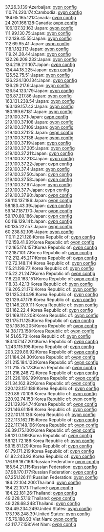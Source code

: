 37.26.3.139:Azerbaijan: [ovpn config](vpn/37_26_3_139.ovpn)  
110.74.220.174:Cambodia: [ovpn config](vpn/110_74_220_174.ovpn)  
184.65.165.121:Canada: [ovpn config](vpn/184_65_165_121.ovpn)  
24.201.166.128:Canada: [ovpn config](vpn/24_201_166_128.ovpn)  
106.137.32.163:Japan: [ovpn config](vpn/106_137_32_163.ovpn)  
111.99.130.75:Japan: [ovpn config](vpn/111_99_130_75.ovpn)  
112.139.45.55:Japan: [ovpn config](vpn/112_139_45_55.ovpn)  
112.69.95.41:Japan: [ovpn config](vpn/112_69_95_41.ovpn)  
118.1.182.113:Japan: [ovpn config](vpn/118_1_182_113.ovpn)  
119.24.28.44:Japan: [ovpn config](vpn/119_24_28_44.ovpn)  
122.26.208.232:Japan: [ovpn config](vpn/122_26_208_232.ovpn)  
124.219.211.107:Japan: [ovpn config](vpn/124_219_211_107.ovpn)  
124.44.18.225:Japan: [ovpn config](vpn/124_44_18_225.ovpn)  
125.52.75.51:Japan: [ovpn config](vpn/125_52_75_51.ovpn)  
126.224.130.134:Japan: [ovpn config](vpn/126_224_130_134.ovpn)  
126.29.217.6:Japan: [ovpn config](vpn/126_29_217_6.ovpn)  
126.54.123.179:Japan: [ovpn config](vpn/126_54_123_179.ovpn)  
126.87.217.86:Japan: [ovpn config](vpn/126_87_217_86.ovpn)  
163.131.238.54:Japan: [ovpn config](vpn/163_131_238_54.ovpn)  
163.139.157.43:Japan: [ovpn config](vpn/163_139_157_43.ovpn)  
180.199.67.181:Japan: [ovpn config](vpn/180_199_67_181.ovpn)  
219.100.37.1:Japan: [ovpn config](vpn/219_100_37_1.ovpn)  
219.100.37.108:Japan: [ovpn config](vpn/219_100_37_108.ovpn)  
219.100.37.109:Japan: [ovpn config](vpn/219_100_37_109.ovpn)  
219.100.37.125:Japan: [ovpn config](vpn/219_100_37_125.ovpn)  
219.100.37.138:Japan: [ovpn config](vpn/219_100_37_138.ovpn)  
219.100.37.19:Japan: [ovpn config](vpn/219_100_37_19.ovpn)  
219.100.37.205:Japan: [ovpn config](vpn/219_100_37_205.ovpn)  
219.100.37.211:Japan: [ovpn config](vpn/219_100_37_211.ovpn)  
219.100.37.213:Japan: [ovpn config](vpn/219_100_37_213.ovpn)  
219.100.37.22:Japan: [ovpn config](vpn/219_100_37_22.ovpn)  
219.100.37.4:Japan: [ovpn config](vpn/219_100_37_4.ovpn)  
219.100.37.50:Japan: [ovpn config](vpn/219_100_37_50.ovpn)  
219.100.37.58:Japan: [ovpn config](vpn/219_100_37_58.ovpn)  
219.100.37.67:Japan: [ovpn config](vpn/219_100_37_67.ovpn)  
219.100.37.7:Japan: [ovpn config](vpn/219_100_37_7.ovpn)  
219.100.37.90:Japan: [ovpn config](vpn/219_100_37_90.ovpn)  
39.110.137.186:Japan: [ovpn config](vpn/39_110_137_186.ovpn)  
58.183.43.39:Japan: [ovpn config](vpn/58_183_43_39.ovpn)  
59.147.187.170:Japan: [ovpn config](vpn/59_147_187_170.ovpn)  
59.170.80.186:Japan: [ovpn config](vpn/59_170_80_186.ovpn)  
60.119.129.141:Japan: [ovpn config](vpn/60_119_129_141.ovpn)  
60.135.227.57:Japan: [ovpn config](vpn/60_135_227_57.ovpn)  
60.238.52.105:Japan: [ovpn config](vpn/60_238_52_105.ovpn)  
110.11.221.128:Korea Republic of: [ovpn config](vpn/110_11_221_128.ovpn)  
112.158.41.63:Korea Republic of: [ovpn config](vpn/112_158_41_63.ovpn)  
112.165.174.157:Korea Republic of: [ovpn config](vpn/112_165_174_157.ovpn)  
112.187.101.7:Korea Republic of: [ovpn config](vpn/112_187_101_7.ovpn)  
112.212.45.217:Korea Republic of: [ovpn config](vpn/112_212_45_217.ovpn)  
112.72.148.114:Korea Republic of: [ovpn config](vpn/112_72_148_114.ovpn)  
115.21.199.77:Korea Republic of: [ovpn config](vpn/115_21_199_77.ovpn)  
115.22.21.247:Korea Republic of: [ovpn config](vpn/115_22_21_247.ovpn)  
118.220.163.151:Korea Republic of: [ovpn config](vpn/118_220_163_151.ovpn)  
118.33.42.13:Korea Republic of: [ovpn config](vpn/118_33_42_13.ovpn)  
119.205.21.176:Korea Republic of: [ovpn config](vpn/119_205_21_176.ovpn)  
121.125.244.98:Korea Republic of: [ovpn config](vpn/121_125_244_98.ovpn)  
121.129.47.178:Korea Republic of: [ovpn config](vpn/121_129_47_178.ovpn)  
121.146.209.111:Korea Republic of: [ovpn config](vpn/121_146_209_111.ovpn)  
121.162.22.4:Korea Republic of: [ovpn config](vpn/121_162_22_4.ovpn)  
121.169.112.208:Korea Republic of: [ovpn config](vpn/121_169_112_208.ovpn)  
121.175.11.125:Korea Republic of: [ovpn config](vpn/121_175_11_125.ovpn)  
125.138.16.205:Korea Republic of: [ovpn config](vpn/125_138_16_205.ovpn)  
14.38.173.158:Korea Republic of: [ovpn config](vpn/14_38_173_158.ovpn)  
14.51.65.73:Korea Republic of: [ovpn config](vpn/14_51_65_73.ovpn)  
183.107.147.201:Korea Republic of: [ovpn config](vpn/183_107_147_201.ovpn)  
1.243.115.198:Korea Republic of: [ovpn config](vpn/1_243_115_198.ovpn)  
203.229.86.92:Korea Republic of: [ovpn config](vpn/203_229_86_92.ovpn)  
211.184.24.30:Korea Republic of: [ovpn config](vpn/211_184_24_30.ovpn)  
211.215.184.123:Korea Republic of: [ovpn config](vpn/211_215_184_123.ovpn)  
211.215.75.173:Korea Republic of: [ovpn config](vpn/211_215_75_173.ovpn)  
211.216.248.72:Korea Republic of: [ovpn config](vpn/211_216_248_72.ovpn)  
211.226.106.199:Korea Republic of: [ovpn config](vpn/211_226_106_199.ovpn)  
211.34.162.92:Korea Republic of: [ovpn config](vpn/211_34_162_92.ovpn)  
220.123.151.189:Korea Republic of: [ovpn config](vpn/220_123_151_189.ovpn)  
220.89.70.109:Korea Republic of: [ovpn config](vpn/220_89_70_109.ovpn)  
220.92.74.153:Korea Republic of: [ovpn config](vpn/220_92_74_153.ovpn)  
221.139.164.74:Korea Republic of: [ovpn config](vpn/221_139_164_74.ovpn)  
221.146.61.198:Korea Republic of: [ovpn config](vpn/221_146_61_198.ovpn)  
222.101.11.136:Korea Republic of: [ovpn config](vpn/222_101_11_136.ovpn)  
222.113.162.115:Korea Republic of: [ovpn config](vpn/222_113_162_115.ovpn)  
222.117.148.196:Korea Republic of: [ovpn config](vpn/222_117_148_196.ovpn)  
36.39.175.100:Korea Republic of: [ovpn config](vpn/36_39_175_100.ovpn)  
58.121.0.199:Korea Republic of: [ovpn config](vpn/58_121_0_199.ovpn)  
58.121.72.188:Korea Republic of: [ovpn config](vpn/58_121_72_188.ovpn)  
59.15.81.129:Korea Republic of: [ovpn config](vpn/59_15_81_129.ovpn)  
61.79.171.219:Korea Republic of: [ovpn config](vpn/61_79_171_219.ovpn)  
61.82.243.93:Korea Republic of: [ovpn config](vpn/61_82_243_93.ovpn)  
176.99.167.166:Russian Federation: [ovpn config](vpn/176_99_167_166.ovpn)  
185.54.21.115:Russian Federation: [ovpn config](vpn/185_54_21_115.ovpn)  
37.98.170.177:Russian Federation: [ovpn config](vpn/37_98_170_177.ovpn)  
87.251.126.111:Russian Federation: [ovpn config](vpn/87_251_126_111.ovpn)  
184.22.104.200:Thailand: [ovpn config](vpn/184_22_104_200.ovpn)  
184.22.107.1:Thailand: [ovpn config](vpn/184_22_107_1.ovpn)  
184.22.181.26:Thailand: [ovpn config](vpn/184_22_181_26.ovpn)  
49.228.57.16:Thailand: [ovpn config](vpn/49_228_57_16.ovpn)  
49.228.68.248:Thailand: [ovpn config](vpn/49_228_68_248.ovpn)  
134.49.234.249:United States: [ovpn config](vpn/134_49_234_249.ovpn)  
173.198.248.39:United States: [ovpn config](vpn/173_198_248_39.ovpn)  
115.76.188.93:Viet Nam: [ovpn config](vpn/115_76_188_93.ovpn)  
42.117.77.158:Viet Nam: [ovpn config](vpn/42_117_77_158.ovpn)  
